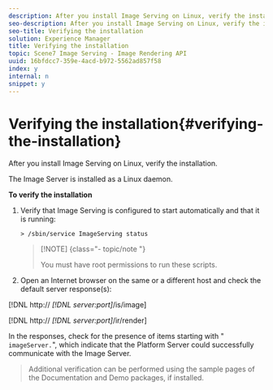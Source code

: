 ```yaml
---
description: After you install Image Serving on Linux, verify the installation.
seo-description: After you install Image Serving on Linux, verify the installation.
seo-title: Verifying the installation
solution: Experience Manager
title: Verifying the installation
topic: Scene7 Image Serving - Image Rendering API
uuid: 16bfdcc7-359e-4acd-b972-5562ad857f58
index: y
internal: n
snippet: y
---
```


# Verifying the installation{#verifying-the-installation}

After you install Image Serving on Linux, verify the installation.

The Image Server is installed as a Linux daemon.

**To verify the installation** 

1. Verify that Image Serving is configured to start automatically and that it is running:

   `> /sbin/service ImageServing status`

   >[!NOTE] {class="- topic/note "}
   >
   >You must have root permissions to run these scripts.

1. Open an Internet browser on the same or a different host and check the default server response(s):

[!DNL http:// *[!DNL server:port]*/is/image]

[!DNL  http:// *[!DNL server:port]*/ir/render]

   In the responses, check for the presence of items starting with " `imageServer.`", which indicate that the Platform Server could successfully communicate with the Image Server. 
>Additional verification can be performed using the sample pages of the Documentation and Demo packages, if installed. 

